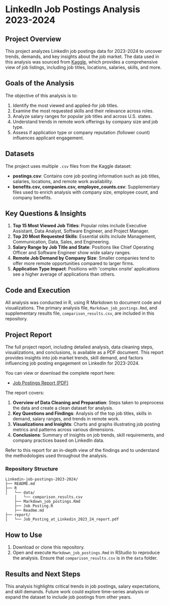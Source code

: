 # LinkedIn Job Postings Analysis 2023-2024

## Project Overview
This project analyzes LinkedIn job postings data for 2023-2024 to uncover trends, demands, and key insights about the job market. The data used in this analysis was sourced from [Kaggle](https://www.kaggle.com/datasets/arshkon/linkedin-job-postings), which provides a comprehensive view of job listings, including job titles, locations, salaries, skills, and more.

## Goals of the Analysis
The objective of this analysis is to:
1. Identify the most viewed and applied-for job titles.
2. Examine the most requested skills and their relevance across roles.
3. Analyze salary ranges for popular job titles and across U.S. states.
4. Understand trends in remote work offerings by company size and job type.
5. Assess if application type or company reputation (follower count) influences applicant engagement.

## Datasets
The project uses multiple `.csv` files from the Kaggle dataset:
- **postings.csv**: Contains core job posting information such as job titles, salaries, locations, and remote work availability.
- **benefits.csv, companies.csv, employee_counts.csv**: Supplementary files used to enrich analysis with company size, employee count, and company benefits.

## Key Questions & Insights
1. **Top 15 Most Viewed Job Titles**: Popular roles include Executive Assistant, Data Analyst, Software Engineer, and Project Manager.
2. **Top 20 Most Requested Skills**: Essential skills include Management, Communication, Data, Sales, and Engineering.
3. **Salary Range by Job Title and State**: Positions like Chief Operating Officer and Software Engineer show wide salary ranges.
4. **Remote Job Demand by Company Size**: Smaller companies tend to offer more remote opportunities compared to larger firms.
5. **Application Type Impact**: Positions with 'complex onsite' applications see a higher average of applications than others.

## Code and Execution
All analysis was conducted in R, using R Markdown to document code and visualizations. The primary analysis file, `Markdown_job_postings.Rmd`, and supplementary results file, `comparison_results.csv`, are included in this repository.

## Project Report

The full project report, including detailed analysis, data cleaning steps, visualizations, and conclusions, is available as a PDF document. This report provides insights into job market trends, skill demand, and factors influencing job posting engagement on LinkedIn for 2023-2024.

You can view or download the complete report here:
- [Job Postings Report (PDF)](report/Job_Posting_at_Linkedin_2023_24_report.pdf)

The report covers:
1. **Overview of Data Cleaning and Preparation**: Steps taken to preprocess the data and create a clean dataset for analysis.
2. **Key Questions and Findings**: Analysis of the top job titles, skills in demand, salary ranges, and trends in remote work.
3. **Visualizations and Insights**: Charts and graphs illustrating job posting metrics and patterns across various dimensions.
4. **Conclusions**: Summary of insights on job trends, skill requirements, and company practices based on LinkedIn data.

Refer to this report for an in-depth view of the findings and to understand the methodologies used throughout the analysis.


### Repository Structure
```
Linkedin-job-postings-2023-2024/
├── README.md
├── R
│   └── data/
    │   └── comparison_results.csv
    ├── Markdown_job_postings.Rmd
    ├── Job Posting.R
    ├── Readme.md
├── report/
│   └── Job_Posting_at_Linkedin_2023_24_report.pdf
```

## How to Use
1. Download or clone this repository.
2. Open and execute `Markdown_job_postings.Rmd` in RStudio to reproduce the analysis. Ensure that `comparison_results.csv` is in the `data` folder.

## Results and Next Steps
This analysis highlights critical trends in job postings, salary expectations, and skill demands. Future work could explore time-series analysis or expand the dataset to include job postings from other years.

